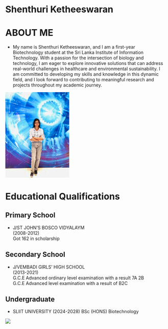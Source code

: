 # Shenthuri Ketheeswaran


# ABOUT ME
* My name is Shenthuri Ketheeswaran, and I am a first-year Biotechnology student at the Sri Lanka Institute of Information Technology. With a passion for the intersection of biology and technology, I am eager to explore innovative solutions that can address real-world challenges in healthcare and environmental sustainability. I am committed to developing my skills and knowledge in this dynamic field, and I look forward to contributing to meaningful research and projects throughout my academic journey. 

<img src="image1.jpg" alt="drawing" width="200"/>


# Educational Qualifications
## Primary School
* J/ST JOHN’S BOSCO VIDYALAYM<br>
 (2008-2012)
<br> Got 162 in scholarship
## Secondary School
* J/VEMBADI GIRLS’ HIGH SCHOOL<br>
 (2013-2021)
  <br>G.C.E Advanced ordinary level
 examination with a result 7A 2B<br>
  G.C.E Advanced level 
examination with a result of B2C 

## Undergraduate
* SLIIT UNIVERSITY (2024-2028)
 BSc (HONS) Biotechnology 


![](/images/matrix_results.png)

